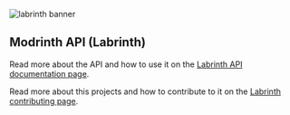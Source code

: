 ![labrinth banner](https://user-images.githubusercontent.com/12068027/100479891-d6bab300-30ac-11eb-8336-b4cad376a03d.png)

## Modrinth API (Labrinth)

Read more about the API and how to use it on the [Labrinth API documentation page](https://docs.modrinth.com/api/).

Read more about this projects and how to contribute to it on the [Labrinth contributing page](https://docs.modrinth.com/contributing/labrinth/).